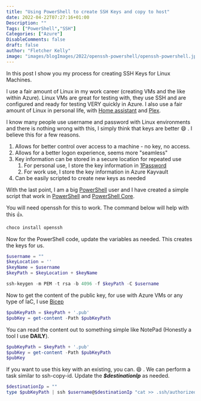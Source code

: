 ```yaml
---
title: "Using PowerShell to create SSH Keys and copy to host"
date: 2022-04-22T07:27:16+01:00
Description: ""
Tags: ["PowerShell","SSH"]
Categories: ["Azure"]
DisableComments: false
draft: false
author: "Fletcher Kelly"
image: "images/blogImages/2022/openssh-powershell/openssh-powershell.jpg"
---
```

In this post I show you my process for creating SSH Keys for Linux Machines.

I use a fair amount of Linux in my work career (creating VMs and the like within Azure). Linux VMs are great for testing with, they use SSH and are configured and ready for testing VERY quickly in Azure. I also use a fair amount of Linux in personal life, with [Home assistant](https://home-assisant.io) and [Plex](https://plex.tv).

I know many people use username and password with Linux environments and there is nothing wrong with this, I simply think that keys are better :smile: . I believe this for a few reasons.

1. Allows for better control over access to a machine - no key, no access.
1. Allows for a better logon experience, seems more "seamless"
1. Key information can be stored in a secure location for repeated use
    1. For personal use, I store the key information in [1Password](https://1password.com/)
    1. For work use, I store the key information in Azure Kayvault
1. Can be easily scripted to create new keys as needed

With the last point, I am a big [PowerShell](https://docs.microsoft.com/en-us/powershell/scripting/overview?view=powershell-7.2) user and I have created a simple script that work in [PowerShell](https://docs.microsoft.com/en-us/powershell/scripting/windows-powershell/install/installing-windows-powershell?view=powershell-7.2) and [PowerShell Core](https://github.com/powershell/powershell).

You will need openssh for this to work. The command below will help with this 👍.

```powershell
choco install openssh
```

Now for the PowerShell code, update the variables as needed. This creates the keys for us.

```powershell
$username = ""
$keyLocation = ''
$keyName = $username
$keyPath = $keyLocation + $keyName

ssh-keygen -m PEM -t rsa -b 4096 -f $keyPath -C $username
```

Now to get the content of the public key, for use with Azure VMs or any type of IaC, I use [Bicep](https://docs.microsoft.com/en-us/azure/azure-resource-manager/bicep/overview?tabs=bicep)

```powershell
$pubKeyPath = $keyPath + '.pub'
$pubKey = get-content -Path $pubKeyPath
```

You can read the content out to something simple like NotePad (Honestly a tool I use **DAILY**).

```powershell
$pubKeyPath = $keyPath + '.pub'
$pubKey = get-content -Path $pubKeyPath
$pubKey
```

If you want to use this key with an existing, you can. :smile: . We can perform a task similar to ssh-copy-id. Update the ***$destinationIp*** as needed.

```powershell
$destinationIp = ""
type $pubKeyPath | ssh $username@$destinationIp "cat >> .ssh/authorized_keys"
```
